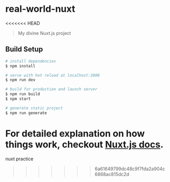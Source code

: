 # real-world-nuxt
<<<<<<< HEAD

> My divine Nuxt.js project

## Build Setup

``` bash
# install dependencies
$ npm install

# serve with hot reload at localhost:3000
$ npm run dev

# build for production and launch server
$ npm run build
$ npm start

# generate static project
$ npm run generate
```

For detailed explanation on how things work, checkout [Nuxt.js docs](https://nuxtjs.org).
=======
nuxt practice 
>>>>>>> 6a61649799dc48c9f7fda2a904c6868ac815dc2d
